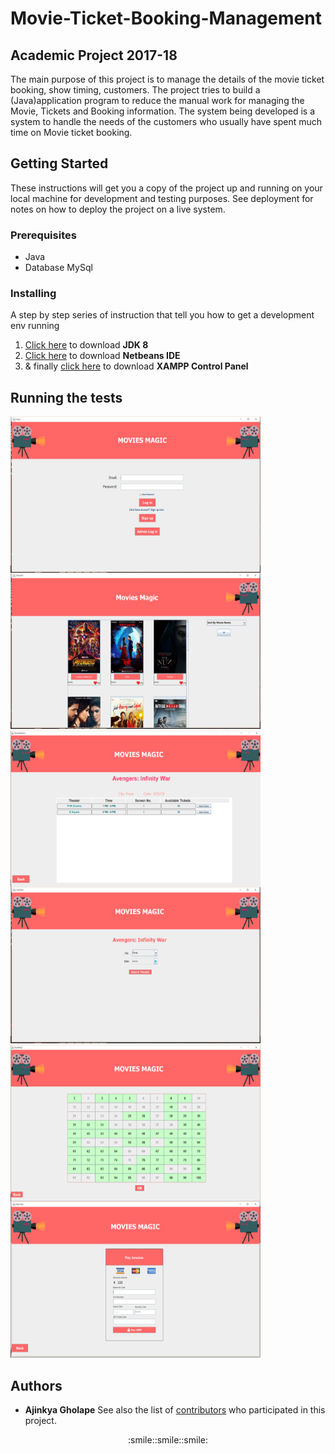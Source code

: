 # Movie-Ticket-Booking-Management
## Academic Project 2017-18
The main purpose of this project is to manage the details of the movie ticket booking, show timing, customers. The project tries to build a (Java)application program to reduce the manual work for managing the Movie, Tickets and Booking information. The system being developed is a system to handle the needs of the customers who usually have spent much time on Movie ticket booking.
## Getting Started

These instructions will get you a copy of the project up and running on your local machine for development and testing purposes. See deployment for notes on how to deploy the project on a live system.
### Prerequisites
* Java
* Database MySql
### Installing
A step by step series of instruction that tell you how to get a development env running
1. [Click here](https://www.oracle.com/technetwork/java/javase/downloads/jdk8-downloads-2133151.html) to download **JDK 8**
2. [Click here](https://netbeans.org/downloads/8.0.1/) to download **Netbeans IDE**
3. & finally [click here](https://www.apachefriends.org/download.html) to download **XAMPP Control Panel** 
## Running the tests
<img align="left" title="Login Screen" width="400" height="250" src="https://github.com/ajinkyagholape1998/Movie-Ticket-Booking/blob/master/Screenshots/Screenshot%20(67).png">

<img title="Home Screen" width="400" height="250" src="https://github.com/ajinkyagholape1998/Movie-Ticket-Booking/blob/master/Screenshots/Screenshot%20(68).png">

<img align="left" title="Show Details Screen" width="400" height="250" src="https://github.com/ajinkyagholape1998/Movie-Ticket-Booking/blob/master/Screenshots/Screenshot%20(69).png">

<img title="Choose Date & City Screen" width="400" height="250" src="https://github.com/ajinkyagholape1998/Movie-Ticket-Booking/blob/master/Screenshots/Screenshot%20(70).png">

<img align="left" title="Choose Seats Screen" width="400" height="250" src="https://github.com/ajinkyagholape1998/Movie-Ticket-Booking/blob/master/Screenshots/Screenshot%20(71).png">

<img title="Payment Screen" width="400" height="250" src="https://github.com/ajinkyagholape1998/Movie-Ticket-Booking/blob/master/Screenshots/Screenshot%20(72).png">

## Authors
* **Ajinkya Gholape** 
See also the list of [contributors](https://github.com/ajinkyagholape1998/Movie-Ticket-Booking/blob/master/contributors.txt) who participated in this project.

<p align="center">
 :smile::smile::smile:
</p>
